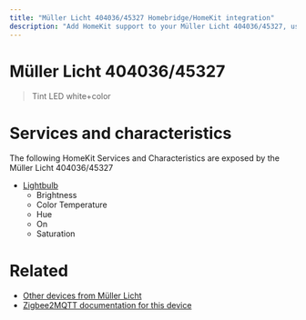 ```yaml
---
title: "Müller Licht 404036/45327 Homebridge/HomeKit integration"
description: "Add HomeKit support to your Müller Licht 404036/45327, using Homebridge, Zigbee2MQTT and homebridge-z2m."
---
```

<!---
This file has been GENERATED using src/docgen/docgen.ts
DO NOT EDIT THIS FILE MANUALLY!
-->
# Müller Licht 404036/45327
> Tint LED white+color


# Services and characteristics
The following HomeKit Services and Characteristics are exposed by
the Müller Licht 404036/45327

* [Lightbulb](../../light.md)
  * Brightness
  * Color Temperature
  * Hue
  * On
  * Saturation


# Related
* [Other devices from Müller Licht](../index.md#muller_licht)
* [Zigbee2MQTT documentation for this device](https://www.zigbee2mqtt.io/devices/404036_45327.html)